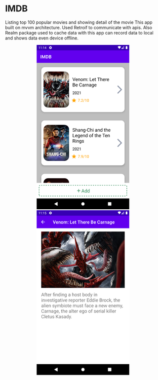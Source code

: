 # IMDB
Listing top 100 popular movies and showing detail of the movie
This app built on mvvm architecture. Used Retroif to communicate with apis. 
Also Realm package used to cache data with this app can record data to local and shows data even device offline. 

<p align="center">
  <img src="https://github.com/kadirpinar/IMDB/blob/master/Main%20Page.png" width="300">
  <img src="https://raw.githubusercontent.com/kadirpinar/IMDB/master/Detail%20Page.png" width="300">
</p>
